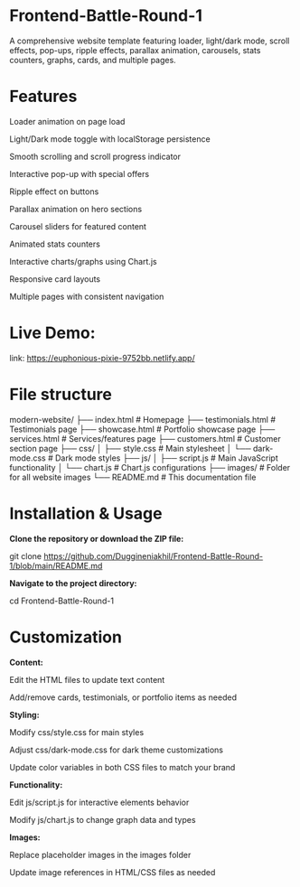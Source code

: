 # Frontend-Battle-Round-1

A comprehensive website template featuring loader, light/dark mode, scroll effects, pop-ups, ripple effects, parallax animation, carousels, stats counters, graphs, cards, and multiple pages.

# Features
Loader animation on page load

Light/Dark mode toggle with localStorage persistence

Smooth scrolling and scroll progress indicator

Interactive pop-up with special offers

Ripple effect on buttons

Parallax animation on hero sections

Carousel sliders for featured content

Animated stats counters

Interactive charts/graphs using Chart.js

Responsive card layouts

Multiple pages with consistent navigation

# Live Demo:

link: https://euphonious-pixie-9752bb.netlify.app/

# File structure

modern-website/
├── index.html                 # Homepage
├── testimonials.html          # Testimonials page
├── showcase.html              # Portfolio showcase page
├── services.html              # Services/features page
├── customers.html             # Customer section page
├── css/
│   ├── style.css              # Main stylesheet
│   └── dark-mode.css          # Dark mode styles
├── js/
│   ├── script.js              # Main JavaScript functionality
│   └── chart.js               # Chart.js configurations
├── images/                    # Folder for all website images
└── README.md                  # This documentation file

# Installation & Usage
**Clone the repository or download the ZIP file:**

git clone https://github.com/Duggineniakhil/Frontend-Battle-Round-1/blob/main/README.md

**Navigate to the project directory:**

cd Frontend-Battle-Round-1

# Customization
**Content:**

Edit the HTML files to update text content

Add/remove cards, testimonials, or portfolio items as needed

**Styling:**

Modify css/style.css for main styles

Adjust css/dark-mode.css for dark theme customizations

Update color variables in both CSS files to match your brand

**Functionality:**

Edit js/script.js for interactive elements behavior

Modify js/chart.js to change graph data and types

**Images:**

Replace placeholder images in the images folder

Update image references in HTML/CSS files as needed
